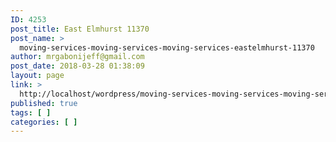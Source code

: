 ```yaml
---
ID: 4253
post_title: East Elmhurst 11370
post_name: >
  moving-services-moving-services-moving-services-eastelmhurst-11370
author: mrgabonijeff@gmail.com
post_date: 2018-03-28 01:38:09
layout: page
link: >
  http://localhost/wordpress/moving-services-moving-services-moving-services-eastelmhurst-11370/
published: true
tags: [ ]
categories: [ ]
---
```

